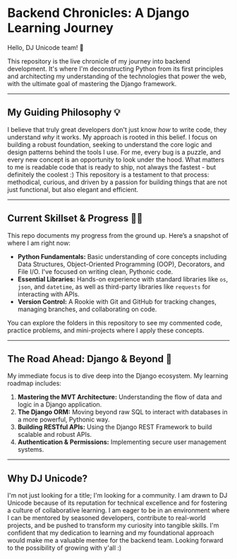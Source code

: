 # Backend Chronicles: A Django Learning Journey

Hello, DJ Unicode team! 👋

This repository is the live chronicle of my journey into backend development. It's where I'm deconstructing Python from its first principles and architecting my understanding of the technologies that power the web, with the ultimate goal of mastering the Django framework.

***

## My Guiding Philosophy 💡

I believe that truly great developers don't just know *how* to write code, they understand *why* it works. My approach is rooted in this belief. 
I focus on building a robust foundation, seeking to understand the core logic and design patterns behind the tools I use. 
For me, every bug is a puzzle, and every new concept is an opportunity to look under the hood. 
What matters to me is readable code that is ready to ship, not always the fastest - but definitely the coolest :)
This repository is a testament to that process: methodical, curious, and driven by a passion for building things that are not just functional, but also elegant and efficient.

***

## Current Skillset & Progress 👨‍💻

This repo documents my progress from the ground up. Here’s a snapshot of where I am right now:

* **Python Fundamentals:** Basic understanding of core concepts including Data Structures, Object-Oriented Programming (OOP), Decorators, and File I/O. I've focused on writing clean, Pythonic code.
* **Essential Libraries:** Hands-on experience with standard libraries like `os`, `json`, and `datetime`, as well as third-party libraries like `requests` for interacting with APIs.
* **Version Control:** A Rookie with Git and GitHub for tracking changes, managing branches, and collaborating on code.

You can explore the folders in this repository to see my commented code, practice problems, and mini-projects where I apply these concepts.

***

## The Road Ahead: Django & Beyond 🚀

My immediate focus is to dive deep into the Django ecosystem. My learning roadmap includes:

1.  **Mastering the MVT Architecture:** Understanding the flow of data and logic in a Django application.
2.  **The Django ORM:** Moving beyond raw SQL to interact with databases in a more powerful, Pythonic way.
3.  **Building RESTful APIs:** Using the Django REST Framework to build scalable and robust APIs.
4.  **Authentication & Permissions:** Implementing secure user management systems.

***

## Why DJ Unicode?

I'm not just looking for a title; I'm looking for a community. I am drawn to DJ Unicode because of its reputation for technical excellence and for fostering a culture of collaborative learning. 
I am eager to be in an environment where I can be mentored by seasoned developers, contribute to real-world projects, and be pushed to transform my curiosity into tangible skills. 
I'm confident that my dedication to learning and my foundational approach would make me a valuable mentee for the backend team.
Looking forward to the possibility of growing with y'all :)
